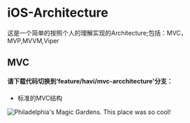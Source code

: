 # iOS-Architecture
这是一个简单的按照个人的理解实现的Architecture;包括：MVC，MVP,MVVM,Viper

## MVC
#### 请下载代码切换到‘feature/havi/mvc-arcchitecture'分支：
- 标准的MVC结构

![Philadelphia's Magic Gardens. This place was so cool!](https://github.com/iOS-Architecture-Module/iOS-Architecture/blob/master/mvc.png "Philadelphia's Magic Gardens")
